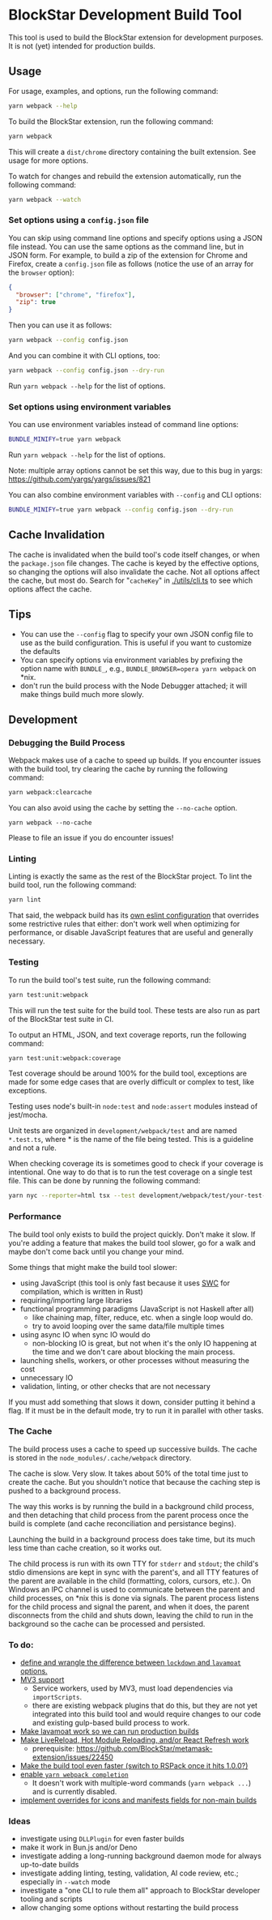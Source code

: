 # BlockStar Development Build Tool

This tool is used to build the BlockStar extension for development purposes. It is not (yet) intended for production builds.

## Usage

For usage, examples, and options, run the following command:

```bash
yarn webpack --help
```

To build the BlockStar extension, run the following command:

```bash
yarn webpack
```

This will create a `dist/chrome` directory containing the built extension. See usage for more options.

To watch for changes and rebuild the extension automatically, run the following command:

```bash
yarn webpack --watch
```

### Set options using a `config.json` file

You can skip using command line options and specify options using a JSON file
instead. You can use the same options as the command line, but in JSON form. For
example, to build a zip of the extension for Chrome and Firefox, create a
`config.json` file as follows (notice the use of an array for the `browser`
option):

```json
{
  "browser": ["chrome", "firefox"],
  "zip": true
}
```

Then you can use it as follows:

```bash
yarn webpack --config config.json
```

And you can combine it with CLI options, too:

```bash
yarn webpack --config config.json --dry-run
```

Run `yarn webpack --help` for the list of options.

### Set options using environment variables

You can use environment variables instead of command line options:

```bash
BUNDLE_MINIFY=true yarn webpack
```

Run `yarn webpack --help` for the list of options.

Note: multiple array options cannot be set this way, due to this bug in yargs: https://github.com/yargs/yargs/issues/821

You can also combine environment variables with `--config` and CLI options:

```bash
BUNDLE_MINIFY=true yarn webpack --config config.json --dry-run
```

## Cache Invalidation

The cache is invalidated when the build tool's code itself changes, or when the `package.json` file changes. The cache
is keyed by the effective options, so changing the options will also invalidate the cache. Not all options affect
the cache, but most do. Search for "`cacheKey`" in [./utils/cli.ts](./utils/cli.ts) to see which options affect the cache.

## Tips

- You can use the `--config` flag to specify your own JSON config file to use as the build configuration. This is useful
  if you want to customize the defaults
- You can specify options via environment variables by prefixing the option name with `BUNDLE_`, e.g.,
  `BUNDLE_BROWSER=opera yarn webpack` on \*nix.
- don't run the build process with the Node Debugger attached; it will make things build much more slowly.

## Development

### Debugging the Build Process

Webpack makes use of a cache to speed up builds. If you encounter issues with the build tool, try clearing the cache by
running the following command:

```bash
yarn webpack:clearcache
```

You can also avoid using the cache by setting the `--no-cache` option.

```
yarn webpack --no-cache
```

Please to file an issue if you do encounter issues!

### Linting

Linting is exactly the same as the rest of the BlockStar project. To lint the build tool, run the following command:

```bash
yarn lint
```

That said, the webpack build has its [own eslint configuration](./.eslintrc.js) that overrides some restrictive rules
that either: don't work well when optimizing for performance, or disable JavaScript features that are useful and
generally necessary.

### Testing

To run the build tool's test suite, run the following command:

```bash
yarn test:unit:webpack
```

This will run the test suite for the build tool. These tests are also run as part of the BlockStar test suite in CI.

To output an HTML, JSON, and text coverage reports, run the following command:

```bash
yarn test:unit:webpack:coverage
```

Test coverage should be around 100% for the build tool, exceptions are made for some edge cases that are overly
difficult or complex to test, like exceptions.

Testing uses node's built-in `node:test` and `node:assert` modules instead of jest/mocha.

Unit tests are organized in `development/webpack/test` and are named `*.test.ts`, where \* is the name of the file being
tested. This is a guideline and not a rule.

When checking coverage its is sometimes good to check if your coverage is intentional. One way to do that is to run the
test coverage on a single test file. This can be done by running the following command:

```bash
yarn nyc --reporter=html tsx --test development/webpack/test/your-test-file.test.ts
```

### Performance

The build tool only exists to build the project quickly. Don't make it slow. If you're adding a feature that makes the
build tool slower, go for a walk and maybe don't come back until you change your mind.

Some things that might make the build tool slower:

- using JavaScript (this tool is only fast because it uses [SWC](https://swc.rs/) for compilation, which is written in
  Rust)
- requiring/importing large libraries
- functional programming paradigms (JavaScript is not Haskell after all)
  - like chaining map, filter, reduce, etc. when a single loop would do.
  - try to avoid looping over the same data/file multiple times
- using async IO when sync IO would do
  - non-blocking IO is great, but not when it's the only IO happening at the time and we don't care about blocking the
    main process.
- launching shells, workers, or other processes without measuring the cost
- unnecessary IO
- validation, linting, or other checks that are not necessary

If you must add something that slows it down, consider putting it behind a flag. If it must be in the default mode, try
to run it in parallel with other tasks.

### The Cache

The build process uses a cache to speed up successive builds. The cache is stored in the `node_modules/.cache/webpack`
directory.

The cache is slow. Very slow. It takes about 50% of the total time just to create the cache. But you shouldn't notice
that because the caching step is pushed to a background process.

The way this works is by running the build in a background child process, and then detaching that child process from the
parent process once the build is complete (and cache reconciliation and persistance begins).

Launching the build in a background process does take time, but its much less time than cache creation, so it works out.

The child process is run with its own TTY for `stderr` and `stdout`; the child's stdio dimensions are kept in sync with
the parent's, and all TTY features of the parent are available in the child (formatting, colors, cursors, etc.). On
Windows an IPC channel is used to communicate between the parent and child processes, on \*nix this is done via signals.
The parent process listens for the child process and signal the parent, and when it does, the parent disconnects from
the child and shuts down, leaving the child to run in the background so the cache can be processed and persisted.

### To do:

- [define and wrangle the difference between `lockdown` and `lavamoat` options.](https://github.com/BlockStar/metamask-extension/issues/26254)
- [MV3 support](https://github.com/BlockStar/metamask-extension/issues/26255)
  - Service workers, used by MV3, must load dependencies via `importScripts`.
  - there are existing webpack plugins that do this, but they are not yet integrated into this build tool and would
    require changes to our code and existing gulp-based build process to work.
- [Make lavamoat work so we can run production builds](https://github.com/BlockStar/metamask-extension/issues/26256)
- [Make LiveReload, Hot Module Reloading, and/or React Refresh work](https://github.com/BlockStar/metamask-extension/issues/26257)
  - prerequisite: https://github.com/BlockStar/metamask-extension/issues/22450
- [Make the build tool even faster (switch to RSPack once it hits 1.0.0?)](https://github.com/BlockStar/metamask-extension/issues/26258)
- [enable `yarn webpack completion`](https://github.com/BlockStar/metamask-extension/issues/26259)
  - It doesn't work with multiple-word commands (`yarn webpack ...`) and is currently disabled.
- [implement overrides for icons and manifests fields for non-main builds](https://github.com/BlockStar/metamask-extension/issues/26260)

### Ideas

- investigate using `DLLPlugin` for even faster builds
- make it work in Bun.js and/or Deno
- investigate adding a long-running background daemon mode for always up-to-date builds
- investigate adding linting, testing, validation, AI code review, etc.; especially in `--watch` mode
- investigate a "one CLI to rule them all" approach to BlockStar developer tooling and scripts
- allow changing some options without restarting the build process
